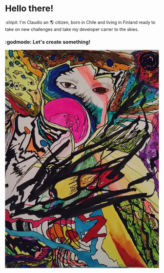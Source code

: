# Hello there!

:shipit: I'm Claudio an 🌎 citizen, born in Chile and living in Finland ready to take on new challenges and take my developer carrer to the skies.

### :godmode: Let's create something!
<img src="https://github.com/Claudiferock/Claudiferock/blob/master/IMG_20181109_090457_295(2).jpg" alt="drawing" width="512">

<!--
**Claudiferock/Claudiferock** is a ✨ _special_ ✨ repository because its `README.md` (this file) appears on your GitHub profile.

Here are some ideas to get you started:

- 🔭 I’m currently working on ...
- 🌱 I’m currently learning ...
- 👯 I’m looking to collaborate on ...
- 🤔 I’m looking for help with ...
- 💬 Ask me about ...
- 📫 How to reach me: ...
- 😄 Pronouns: ...
- ⚡ Fun fact: ...
-->
